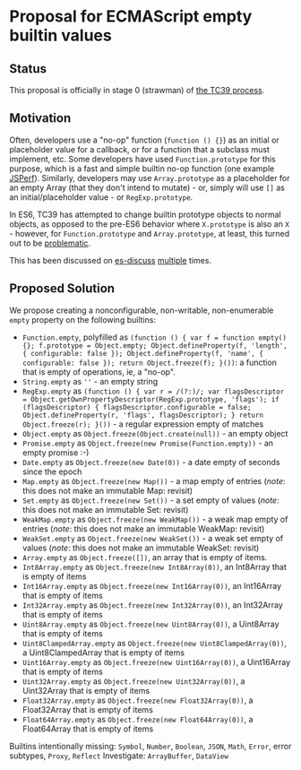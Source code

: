 # Proposal for ECMAScript empty builtin values

## Status

This proposal is officially in stage 0 (strawman) of [the TC39 process](https://docs.google.com/document/d/1QbEE0BsO4lvl7NFTn5WXWeiEIBfaVUF7Dk0hpPpPDzU).

## Motivation
Often, developers use a "no-op" function (`function () {}`) as an initial or placeholder value for a callback, or for a function that a subclass must implement, etc. Some developers have used `Function.prototype` for this purpose, which is a fast and simple builtin no-op function (one example [JSPerf](http://jsperf.com/noop-method-approaches/2)).
Similarly, developers may use `Array.prototype` as a placeholder for an empty Array (that they don't intend to mutate) - or, simply will use `[]` as an initial/placeholder value - or `RegExp.prototype`.

In ES6, TC39 has attempted to change builtin prototype objects to normal objects, as opposed to the pre-ES6 behavior where `X.prototype` is also an `X` - however, for `Function.prototype` and `Array.prototype`, at least, this turned out to be [problematic](https://esdiscuss.org/topic/array-prototype-change-was-tostringtag-spoofing-for-null-and-undefined).

This has been discussed on [es-discuss](https://esdiscuss.org/topic/empty-idea) [multiple](https://esdiscuss.org/topic/my-ecmascript-7-wishlist) times.

## Proposed Solution
We propose creating a nonconfigurable, non-writable, non-enumerable `empty` property on the following builtins:
 - `Function.empty`, polyfilled as `(function () { var f = function empty() {}; f.prototype = Object.empty; Object.defineProperty(f, 'length', { configurable: false }); Object.defineProperty(f, 'name', { configurable: false }); return Object.freeze(f); }())`: a function that is empty of operations, ie, a "no-op".
 - `String.empty` as `''` - an empty string
 - `RegExp.empty` as `(function () { var r = /(?:)/; var flagsDescriptor = Object.getOwnPropertyDescriptor(RegExp.prototype, 'flags'); if (flagsDescriptor) { flagsDescriptor.configurable = false; Object.defineProperty(r, 'flags', flagsDescriptor); } return Object.freeze(r); }())` - a regular expression empty of matches
 - `Object.empty` as `Object.freeze(Object.create(null))` - an empty object
 - `Promise.empty` as `Object.freeze(new Promise(Function.empty))` - an empty promise :-)
 - `Date.empty` as `Object.freeze(new Date(0))` - a date empty of seconds since the epoch
 - `Map.empty` as `Object.freeze(new Map())` - a map empty of entries (*note*: this does not make an immutable Map: revisit)
 - `Set.empty` as `Object.freeze(new Set())` - a set empty of values (*note*: this does not make an immutable Set: revisit)
 - `WeakMap.empty` as `Object.freeze(new WeakMap())` - a weak map empty of entries (*note*: this does not make an immutable WeakMap: revisit)
 - `WeakSet.empty` as `Object.freeze(new WeakSet())` - a weak set empty of values (*note*: this does not make an immutable WeakSet: revisit)
 - `Array.empty` as `Object.freeze([])`, an array that is empty of items.
 - `Int8Array.empty` as `Object.freeze(new Int8Array(0))`, an Int8Array that is empty of items
 - `Int16Array.empty` as `Object.freeze(new Int16Array(0))`, an Int16Array that is empty of items
 - `Int32Array.empty` as `Object.freeze(new Int32Array(0))`, an Int32Array that is empty of items
 - `Uint8Array.empty` as `Object.freeze(new Uint8Array(0))`, a Uint8Array that is empty of items
 - `Uint8ClampedArray.empty` as `Object.freeze(new Uint8ClampedArray(0))`, a Uint8ClampedArray that is empty of items
 - `Uint16Array.empty` as `Object.freeze(new Uint16Array(0))`, a Uint16Array that is empty of items
 - `Uint32Array.empty` as `Object.freeze(new Uint32Array(0))`, a Uint32Array that is empty of items
 - `Float32Array.empty` as `Object.freeze(new Float32Array(0))`, a Float32Array that is empty of items
 - `Float64Array.empty` as `Object.freeze(new Float64Array(0))`, a Float64Array that is empty of items

Builtins intentionally missing: `Symbol`, `Number`, `Boolean`, `JSON`, `Math`, `Error`, error subtypes, `Proxy`, `Reflect`
Investigate: `ArrayBuffer`, `DataView`
